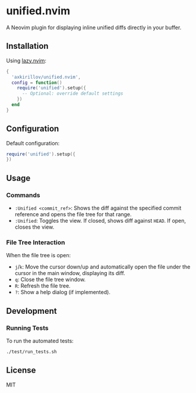 # unified.nvim

A Neovim plugin for displaying inline unified diffs directly in your buffer.

## Installation

Using [lazy.nvim](https://github.com/folke/lazy.nvim):

```lua
{
  'axkirillov/unified.nvim',
  config = function()
    require('unified').setup({
      -- Optional: override default settings
    })
  end
}
```

## Configuration

Default configuration:

```lua
require('unified').setup({
})
```

## Usage

### Commands

- `:Unified <commit_ref>`: Shows the diff against the specified commit reference and opens the file tree for that range.
- `:Unified`: Toggles the view. If closed, shows diff against `HEAD`. If open, closes the view.

### File Tree Interaction

When the file tree is open:

-   `j`/`k`: Move the cursor down/up and automatically open the file under the cursor in the main window, displaying its diff.
-   `q`: Close the file tree window.
-   `R`: Refresh the file tree.
-   `?`: Show a help dialog (if implemented).

## Development

### Running Tests

To run the automated tests:

```bash
./test/run_tests.sh
```
## License

MIT
